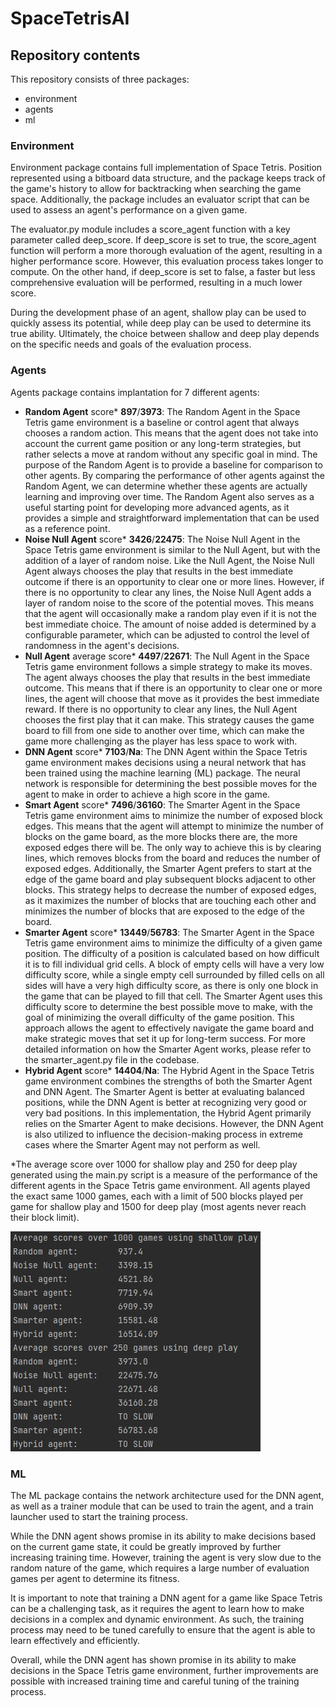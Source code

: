 # SpaceTetrisAI

## Repository contents
This repository consists of three packages:
+ environment  
+ agents  
+ ml  

### Environment
Environment package contains full implementation of Space Tetris. Position represented using a bitboard data structure, 
and the package keeps track of the game's history to allow for backtracking when 
searching the game space. Additionally, the package includes an evaluator script 
that can be used to assess an agent's performance on a given game.

The evaluator.py module includes a score_agent function with a key parameter called deep_score. If deep_score is set to true, the score_agent function will perform a more thorough evaluation of the agent, resulting in a higher performance score. However, this evaluation process takes longer to compute. On the other hand, if deep_score is set to false, a faster but less comprehensive evaluation will be performed, resulting in a much lower score.

During the development phase of an agent, shallow play can be used to quickly assess its potential, while deep play can be used to determine its true ability. Ultimately, the choice between shallow and deep play depends on the specific needs and goals of the evaluation process.

### Agents
Agents package contains implantation for 7 different agents:
+ **Random Agent** score* **897**/**3973**: The Random Agent in the Space Tetris game environment is a baseline or control agent that always chooses a random action. This means that the agent does not take into account the current game position or any long-term strategies, but rather selects a move at random without any specific goal in mind. The purpose of the Random Agent is to provide a baseline for comparison to other agents. By comparing the performance of other agents against the Random Agent, we can determine whether these agents are actually learning and improving over time. The Random Agent also serves as a useful starting point for developing more advanced agents, as it provides a simple and straightforward implementation that can be used as a reference point.
+ **Noise Null Agent** score* **3426**/**22475**: The Noise Null Agent in the Space Tetris game environment is similar to the Null Agent, but with the addition of a layer of random noise. Like the Null Agent, the Noise Null Agent always chooses the play that results in the best immediate outcome if there is an opportunity to clear one or more lines. However, if there is no opportunity to clear any lines, the Noise Null Agent adds a layer of random noise to the score of the potential moves. This means that the agent will occasionally make a random play even if it is not the best immediate choice. The amount of noise added is determined by a configurable parameter, which can be adjusted to control the level of randomness in the agent's decisions.
+ **Null Agent** average score* **4497**/**22671**: The Null Agent in the Space Tetris game environment follows a simple strategy to make its moves. The agent always chooses the play that results in the best immediate outcome. This means that if there is an opportunity to clear one or more lines, the agent will choose that move as it provides the best immediate reward. If there is no opportunity to clear any lines, the Null Agent chooses the first play that it can make. This strategy causes the game board to fill from one side to another over time, which can make the game more challenging as the player has less space to work with.
+ **DNN Agent** score* **7103**/**Na**: The DNN Agent within the Space Tetris game environment makes decisions using a neural network that has been trained using the machine learning (ML) package. The neural network is responsible for determining the best possible moves for the agent to make in order to achieve a high score in the game.
+ **Smart Agent** score* **7496**/**36160**: The Smarter Agent in the Space Tetris game environment aims to minimize the number of exposed block edges. This means that the agent will attempt to minimize the number of blocks on the game board, as the more blocks there are, the more exposed edges there will be. The only way to achieve this is by clearing lines, which removes blocks from the board and reduces the number of exposed edges. Additionally, the Smarter Agent prefers to start at the edge of the game board and play subsequent blocks adjacent to other blocks. This strategy helps to decrease the number of exposed edges, as it maximizes the number of blocks that are touching each other and minimizes the number of blocks that are exposed to the edge of the board.
+ **Smarter Agent** score* **13449**/**56783**: The Smarter Agent in the Space Tetris game environment aims to minimize the difficulty of a given game position. The difficulty of a position is calculated based on how difficult it is to fill individual grid cells. A block of empty cells will have a very low difficulty score, while a single empty cell surrounded by filled cells on all sides will have a very high difficulty score, as there is only one block in the game that can be played to fill that cell. The Smarter Agent uses this difficulty score to determine the best possible move to make, with the goal of minimizing the overall difficulty of the game position. This approach allows the agent to effectively navigate the game board and make strategic moves that set it up for long-term success. For more detailed information on how the Smarter Agent works, please refer to the smarter_agent.py file in the codebase.
+ **Hybrid Agent** score* **14404**/**Na**: The Hybrid Agent in the Space Tetris game environment combines the strengths of both the Smarter Agent and DNN Agent. The Smarter Agent is better at evaluating balanced positions, while the DNN Agent is better at recognizing very good or very bad positions. In this implementation, the Hybrid Agent primarily relies on the Smarter Agent to make decisions. However, the DNN Agent is also utilized to influence the decision-making process in extreme cases where the Smarter Agent may not perform as well.  

*The average score over 1000 for shallow play and 250 for deep play generated using the main.py script is a measure of the performance of the different agents in the Space Tetris game environment. All agents played the exact same 1000 games, each with a limit of 500 blocks played per game for shallow play and 1500 for deep play (most agents never reach their block limit).  

![alt text](agent_scores.jpg)

### ML
The ML package contains the network architecture used for the DNN agent, as well as a trainer module that can be used to train the agent, and a train launcher used to start the training process.

While the DNN agent shows promise in its ability to make decisions based on the current game state, it could be greatly improved by further increasing training time. However, training the agent is very slow due to the random nature of the game, which requires a large number of evaluation games per agent to determine its fitness.

It is important to note that training a DNN agent for a game like Space Tetris can be a challenging task, as it requires the agent to learn how to make decisions in a complex and dynamic environment. As such, the training process may need to be tuned carefully to ensure that the agent is able to learn effectively and efficiently.

Overall, while the DNN agent has shown promise in its ability to make decisions in the Space Tetris game environment, further improvements are possible with increased training time and careful tuning of the training process.